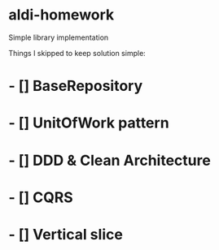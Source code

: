 # aldi-homework
Simple library implementation

Things I skipped to keep solution simple:
# - [] BaseRepository
# - [] UnitOfWork pattern
# - [] DDD & Clean Architecture
# - [] CQRS
# - [] Vertical slice
